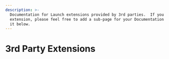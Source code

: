 ```yaml
---
description: >-
  Documentation for Launch extensions provided by 3rd parties.  If you own an
  extension, please feel free to add a sub-page for your Documentation and link
  it below.
---
```


# 3rd Party Extensions

